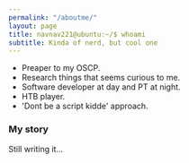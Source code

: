 ```yaml
---
permalink: "/aboutme/"
layout: page
title: navnav221@ubuntu:~/$ whoami
subtitle: Kinda of nerd, but cool one
---
```


- Preaper to my OSCP.
- Research things that seems curious to me.
- Software developer at day and PT at night.
- HTB player.
- 'Dont be a script kidde' approach.

### My story

Still writing it...
